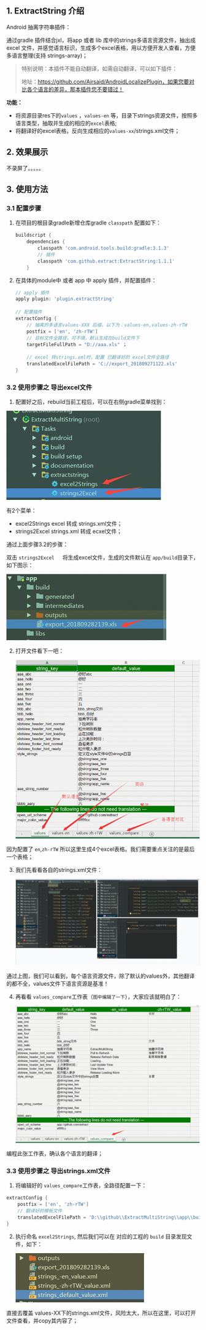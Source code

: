 ## 1.  ExtractString 介绍

Android 抽离字符串插件：

通过gradle 插件结合jxl，将app 或者 lib 库中的strings多语言资源文件，抽出成 excel 文件，并感觉语言标识，生成多个excel表格，用以方便开发人查看，方便多语言整理(支持 strings-array)；



> 特别说明：本插件不能自动翻译，如需自动翻译，可以如下插件：
>
> 地址：https://github.com/Airsaid/AndroidLocalizePlugin，如果您要对比各个语言的差异，那本插件您不要错过！



**功能：**

- 将资源目录res下的`values` ，`values-en` 等，目录下strings资源文件，按照多语言类型，抽取并生成的相应的`excel`表格;
- 将翻译好的excel表格，反向生成相应的`values-xx`/strings.xml文件；

## 2. 效果展示

不录屏了。。。。。




## 3. 使用方法

### 3.1  配置步骤

1. 在项目的根目录gradle新增仓库gradle `classpath` 配置如下：

   ```groovy
   buildscript {
       dependencies {
           classpath 'com.android.tools.build:gradle:3.1.3'
           // 插件
           classpath 'com.github.extract:ExtractString:1.1.1'
       }
   ```




2. 在具体的module中 或者 app 中 apply 插件，并配置插件：

   ```groovy
   // apply 插件
   apply plugin: 'plugin.extractString'

   // 配置插件
   extractConfig {
       // 抽离的多语言values-XXX 后缀，以下为：values-en,values-zh-rTW
       postfix = ['en', 'zh-rTW']
       // 目标文件全路径，可不填，默认生成在build文件下
       targetFileFullPath = "D://aaa.xls" ；

       // excel 转strings.xml时，配置 已翻译好的 excel文件全路径
       translatedExcelFilePath = 'C://export_201809271122.xls'
   }
   ```

### 3.2 使用步骤之 导出excel文件

1. 配置好之后，rebuild当前工程后，可以在右侧gradle菜单找到：

![图片](https://github.com/zhaoyubetter/MarkdownPhotos/raw/master/img/plugin/1_20180928213812.png)



有2个菜单：

- excel2Strings   excel 转成 strings.xml文件；
- strings2Excel   strings.xml 转成 ecxel文件；



通过上面步骤3.2的步骤：

双击  `strings2Excel   `将生成excel文件，生成的文件默认在 `app/build`目录下，如下图示：



![集成操作符总览](https://github.com/zhaoyubetter/MarkdownPhotos/raw/master/img/plugin/2_20180928213947.png)

2. 打开文件看下一吧：

   ![图片](https://github.com/zhaoyubetter/MarkdownPhotos/raw/master/img/plugin/3_20180928214227.png)

因为配置了 `en`,`zh-rTW` 所以这里生成4个excel表格。我们需要重点关注的是最后一个表格；



3. 我们先看看各自的strings.xml文件：

   ![图片](https://github.com/zhaoyubetter/MarkdownPhotos/raw/master/img/plugin/values_compare__20180928215356.png)



通过上图，我们可以看到，每个语言资源文件，除了默认的values外，其他翻译的都不全，values文件下语言资源是基准！



4. 再看看 `values_compare`工作表（`图中编辑了一下`），大家应该就明白了：

   ![图片](https://github.com/zhaoyubetter/MarkdownPhotos/raw/master/img/plugin/5_20180928214659.png)



编程此张工作表，确认各个语言的翻译；



### 3.3 使用步骤之 导出strings.xml文件

1. 将编辑好的 `values_compare`工作表，全路径配置一下：

```groovy
extractConfig {
    postfix = ['en', 'zh-rTW']
    // 翻译好的模板文件
    translatedExcelFilePath = 'D:\\github\\ExtractMultiString\\app\\build\\export_201809282139.xls'
}
```

2. 执行命名 `excel2Strings`, 然后我们可以在 对应的工程的 `build` 目录发现文件，如下：

   ![图片](https://github.com/zhaoyubetter/MarkdownPhotos/raw/master/img/plugin/11_20180928215825.png)

直接去覆盖 values-XX下的strings.xml文件，风险太大，所以在这里，可以打开文件查看，并copy其内容了；